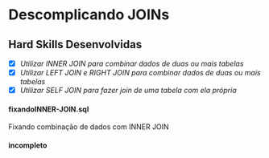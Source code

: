 # Descomplicando JOINs

## Hard Skills Desenvolvidas

- [X] _Utilizar INNER JOIN para combinar dados de duas ou mais tabelas_
- [X] _Utilizar LEFT JOIN e RIGHT JOIN para combinar dados de duas ou mais tabelas_
- [X] _Utilizar SELF JOIN para fazer join de uma tabela com ela própria_

#### fixandoINNER-JOIN.sql
Fixando combinação de dados com INNER JOIN

#### incompleto
